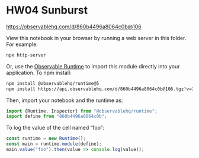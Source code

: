 # HW04 Sunburst

https://observablehq.com/d/860b4496a8064c0b@106

View this notebook in your browser by running a web server in this folder. For
example:

~~~sh
npx http-server
~~~

Or, use the [Observable Runtime](https://github.com/observablehq/runtime) to
import this module directly into your application. To npm install:

~~~sh
npm install @observablehq/runtime@5
npm install https://api.observablehq.com/d/860b4496a8064c0b@106.tgz?v=3
~~~

Then, import your notebook and the runtime as:

~~~js
import {Runtime, Inspector} from "@observablehq/runtime";
import define from "860b4496a8064c0b";
~~~

To log the value of the cell named “foo”:

~~~js
const runtime = new Runtime();
const main = runtime.module(define);
main.value("foo").then(value => console.log(value));
~~~
